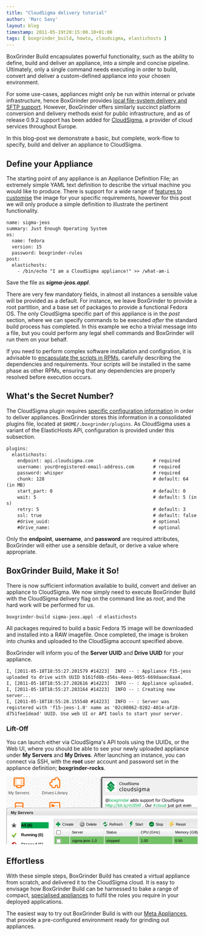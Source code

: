 ```yaml
---
title: "CloudSigma delivery tutorial"
author: 'Marc Savy'
layout: blog
timestamp: 2011-05-19t20:15:00.10+01:00
tags: [ boxgrinder_build, howto, cloudsigma, elastichosts ]
---
```


BoxGrinder Build encapsulates powerful functionality, such as the ability to define, build and deliver an appliance, into a simple and concise pipeline. Ultimately, only a single command needs executing in order to build, convert and deliver a custom-defined appliance into your chosen environment.

For some use-cases, appliances might only be run within internal or private infrastructure, hence BoxGrinder provides [local file-system delivery and SFTP support](/tutorials/boxgrinder-build-plugins/).  However, BoxGrinder offers similarly succinct platform conversion and delivery methods exist for public infrastructure, and as of release 0.9.2 support has been added for [CloudSigma](http://www.cloudsigma.com/), a provider of cloud services throughout Europe.

In this blog-post we demonstrate a basic, but complete, work-flow to specify, build and deliver an appliance to CloudSigma.

## Define your Appliance
The starting point of any appliance is an Appliance Definition File; an extremely simple YAML text definition to describe the virtual machine you would like to produce.  There is support for a wide range of [features to customise](/tutorials/appliance-definition/) the image for your specific requirements, however for this post we will only produce a simple definition to illustrate the pertinent functionality.

    name: sigma-jeos
    summary: Just Enough Operating System
    os:
      name: fedora
      version: 15
      password: boxgrinder-rules
    post:
      elastichosts:
        - /bin/echo "I am a CloudSigma appliance!" >> /what-am-i
	
Save the file as ___sigma-jeos.appl___.

There are very few mandatory fields, in almost all instances a sensible value will be provided as a default.  For instance, we leave BoxGrinder to provide a root partition, and a base set of packages to provide a functional Fedora OS.  The only CloudSigma specific part of this appliance is in the _post_ section, where we can specify commands to be executed _after_ the standard build process has completed.  In this example we echo a trivial message into a file, but you could perform any legal shell commands and BoxGrinder will run them on your behalf.  

If you need to perform complex software installation and configration, it is advisable to [encapsulate the scripts in RPMs](/tutorials/how-to-use-local-repository/), carefully describing the dependencies and requirements.  Your scripts will be installed in the same phase as other RPMs, ensuring that any dependencies are properly resolved before execution occurs.

## What's the Secret Number?
The CloudSigma plugin requires [specific configuration information](/tutorials/boxgrinder-build-plugins/#ElasticHosts_Delivery_Plugin) in order to deliver appliances.  BoxGrinder stores this information in a consolidated plugins file, located at `$HOME/.boxgrinder/plugins`.  As CloudSigma uses a variant of the ElasticHosts API, configuration is provided under this subsection.

    plugins:
      elastichosts:
        endpoint: api.cloudsigma.com                      # required
        username: your@registered-email-address.com       # required
        password: whisper                                 # required
        chunk: 128                                        # default: 64 (in MB)
        start_part: 0                                     # default: 0
        wait: 5                                           # default: 5 (in s)
        retry: 5                                          # default: 3
        ssl: true                                         # default: false
        #drive_uuid:                                      # optional
        #drive_name:                                      # optional
	
Only the __endpoint__, __username__, and __password__ are required attributes, BoxGrinder will either use a sensible default, or derive a value where appropriate.

## BoxGrinder Build, Make it So!
There is now sufficient information available to build, convert and deliver an appliance to CloudSigma. We now simply need to execute BoxGrinder Build with the CloudSigma delivery flag on the command line as _root_, and the hard work will be performed for us.

    boxgrinder-build sigma-jeos.appl -d elastichosts

All packages required to build a basic Fedora 15 image will be downloaded and installed into a RAW imagefile. Once completed, the image is broken into chunks and uploaded to the CloudSigma account specified above.

BoxGrinder will inform you of the __Server UUID__ and __Drive UUID__ for your appliance.
    
    I, [2011-05-18T18:55:27.201579 #14223]  INFO -- : Appliance f15-jeos uploaded to drive with UUID b161fd8b-d56s-4eea-9055-669daaec8aa4.
    I, [2011-05-18T18:55:27.202616 #14223]  INFO -- : Appliance uploaded.
    I, [2011-05-18T18:55:27.203164 #14223]  INFO -- : Creating new server...
    I, [2011-05-18T18:55:28.155540 #14223]  INFO -- : Server was registered with 'f15-jeos-1.0' name as '02c80862-0282-4014-af28-d751fee1dead' UUID. Use web UI or API tools to start your server.

### Lift-Off  
You can launch either via CloudSigma's API tools using the UUIDs, or the Web UI, where you should be able to see your newly uploaded appliance under __My Servers__ and __My Drives__.  After launching an instance, you can connect via SSH, with the __root__ user account and password set in the appliance definition; __boxgrinder-rocks__. 

![image](/images/screenshots/boxgrinder-sigma-ui.png "CloudSigma Web UI")

## Effortless 
With these simple steps, BoxGrinder Build has created a virtual appliance from scratch, and delivered it to the CloudSigma cloud.  It is easy to envisage how BoxGrinder Build can be harnessed to bake a range of compact, [specialised appliances](/tutorials/how-to-customize-appliance/) to fulfil the roles you require in your deployed applications.

The easiest way to try out BoxGrinder Build is with our [Meta Appliances](/download/boxgrinder-build-meta-appliance/), that provide a pre-configured environment ready for grinding out appliances.
